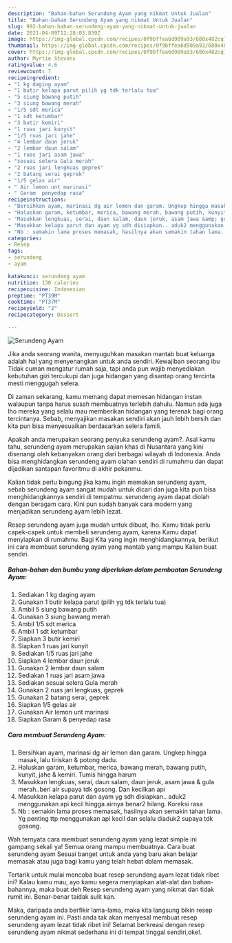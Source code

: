 ```yaml
---
description: "Bahan-bahan Serundeng Ayam yang nikmat Untuk Jualan"
title: "Bahan-bahan Serundeng Ayam yang nikmat Untuk Jualan"
slug: 992-bahan-bahan-serundeng-ayam-yang-nikmat-untuk-jualan
date: 2021-04-09T12:28:03.839Z
image: https://img-global.cpcdn.com/recipes/0f9bffea6d909a93/680x482cq70/serundeng-ayam-foto-resep-utama.jpg
thumbnail: https://img-global.cpcdn.com/recipes/0f9bffea6d909a93/680x482cq70/serundeng-ayam-foto-resep-utama.jpg
cover: https://img-global.cpcdn.com/recipes/0f9bffea6d909a93/680x482cq70/serundeng-ayam-foto-resep-utama.jpg
author: Myrtie Stevens
ratingvalue: 4.6
reviewcount: 7
recipeingredient:
- "1 kg daging ayam"
- "1 butir kelapa parut pilih yg tdk terlalu tua"
- "5 siung bawang putih"
- "3 siung bawang merah"
- "1/5 sdt merica"
- "1 sdt ketumbar"
- "3 butir kemiri"
- "1 ruas jari kunyit"
- "1/5 ruas jari jahe"
- "4 lembar daun jeruk"
- "2 lembar daun salam"
- "1 ruas jari asam jawa"
- "sesuai selera Gula merah"
- "2 ruas jari lengkuas geprek"
- "2 batang serai geprek"
- "1/5 gelas air"
- " Air lemon unt marinasi"
- " Garam  penyedap rasa"
recipeinstructions:
- "Bersihkan ayam, marinasi dg air lemon dan garam. Ungkep hingga masak, lalu tiriskan &amp; potong dadu."
- "Haluskan garam, ketumbar, merica, bawang merah, bawang putih, kunyit, jahe &amp; kemiri. Tumis hingga harum"
- "Masukkan lengkuas, serai, daun salam, daun jeruk, asam jawa &amp; gula merah..beri air supaya tdk gosong. Dan kecilkan api"
- "Masukkan kelapa parut dan ayam yg sdh disiapkan.. aduk2 menggunakan api kecil hingga airnya benar2 hilang. Koreksi rasa"
- "Nb : semakin lama proses memasak, hasilnya akan semakin tahan lama. Yg penting ttp menggunakan api kecil dan selalu diaduk2 supaya tdk gosong."
categories:
- Resep
tags:
- serundeng
- ayam

katakunci: serundeng ayam 
nutrition: 130 calories
recipecuisine: Indonesian
preptime: "PT39M"
cooktime: "PT37M"
recipeyield: "2"
recipecategory: Dessert

---
```



![Serundeng Ayam](https://img-global.cpcdn.com/recipes/0f9bffea6d909a93/680x482cq70/serundeng-ayam-foto-resep-utama.jpg)

Jika anda seorang wanita, menyuguhkan masakan mantab buat keluarga adalah hal yang menyenangkan untuk anda sendiri. Kewajiban seorang ibu Tidak cuman mengatur rumah saja, tapi anda pun wajib menyediakan kebutuhan gizi tercukupi dan juga hidangan yang disantap orang tercinta mesti menggugah selera.

Di zaman  sekarang, kamu memang dapat memesan hidangan instan walaupun tanpa harus susah membuatnya terlebih dahulu. Namun ada juga lho mereka yang selalu mau memberikan hidangan yang terenak bagi orang tercintanya. Sebab, menyajikan masakan sendiri akan jauh lebih bersih dan kita pun bisa menyesuaikan berdasarkan selera famili. 



Apakah anda merupakan seorang penyuka serundeng ayam?. Asal kamu tahu, serundeng ayam merupakan sajian khas di Nusantara yang kini disenangi oleh kebanyakan orang dari berbagai wilayah di Indonesia. Anda bisa menghidangkan serundeng ayam olahan sendiri di rumahmu dan dapat dijadikan santapan favoritmu di akhir pekanmu.

Kalian tidak perlu bingung jika kamu ingin memakan serundeng ayam, sebab serundeng ayam sangat mudah untuk dicari dan juga kita pun bisa menghidangkannya sendiri di tempatmu. serundeng ayam dapat diolah dengan beragam cara. Kini pun sudah banyak cara modern yang menjadikan serundeng ayam lebih lezat.

Resep serundeng ayam juga mudah untuk dibuat, lho. Kamu tidak perlu capek-capek untuk membeli serundeng ayam, karena Kamu dapat menyiapkan di rumahmu. Bagi Kita yang ingin menghidangkannya, berikut ini cara membuat serundeng ayam yang mantab yang mampu Kalian buat sendiri.

<!--inarticleads1-->

##### Bahan-bahan dan bumbu yang diperlukan dalam pembuatan Serundeng Ayam:

1. Sediakan 1 kg daging ayam
1. Gunakan 1 butir kelapa parut (pilih yg tdk terlalu tua)
1. Ambil 5 siung bawang putih
1. Gunakan 3 siung bawang merah
1. Ambil 1/5 sdt merica
1. Ambil 1 sdt ketumbar
1. Siapkan 3 butir kemiri
1. Siapkan 1 ruas jari kunyit
1. Sediakan 1/5 ruas jari jahe
1. Siapkan 4 lembar daun jeruk
1. Gunakan 2 lembar daun salam
1. Sediakan 1 ruas jari asam jawa
1. Sediakan sesuai selera Gula merah
1. Gunakan 2 ruas jari lengkuas, geprek
1. Gunakan 2 batang serai, geprek
1. Siapkan 1/5 gelas air
1. Gunakan  Air lemon unt marinasi
1. Siapkan  Garam &amp; penyedap rasa




<!--inarticleads2-->

##### Cara membuat Serundeng Ayam:

1. Bersihkan ayam, marinasi dg air lemon dan garam. Ungkep hingga masak, lalu tiriskan &amp; potong dadu.
1. Haluskan garam, ketumbar, merica, bawang merah, bawang putih, kunyit, jahe &amp; kemiri. Tumis hingga harum
1. Masukkan lengkuas, serai, daun salam, daun jeruk, asam jawa &amp; gula merah..beri air supaya tdk gosong. Dan kecilkan api
1. Masukkan kelapa parut dan ayam yg sdh disiapkan.. aduk2 menggunakan api kecil hingga airnya benar2 hilang. Koreksi rasa
1. Nb : semakin lama proses memasak, hasilnya akan semakin tahan lama. Yg penting ttp menggunakan api kecil dan selalu diaduk2 supaya tdk gosong.




Wah ternyata cara membuat serundeng ayam yang lezat simple ini gampang sekali ya! Semua orang mampu membuatnya. Cara buat serundeng ayam Sesuai banget untuk anda yang baru akan belajar memasak atau juga bagi kamu yang telah hebat dalam memasak.

Tertarik untuk mulai mencoba buat resep serundeng ayam lezat tidak ribet ini? Kalau kamu mau, ayo kamu segera menyiapkan alat-alat dan bahan-bahannya, maka buat deh Resep serundeng ayam yang nikmat dan tidak rumit ini. Benar-benar taidak sulit kan. 

Maka, daripada anda berfikir lama-lama, maka kita langsung bikin resep serundeng ayam ini. Pasti anda tak akan menyesal membuat resep serundeng ayam lezat tidak ribet ini! Selamat berkreasi dengan resep serundeng ayam nikmat sederhana ini di tempat tinggal sendiri,oke!.

